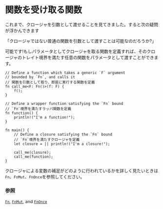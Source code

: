 <!--
# Input functions
-->
# 関数を受け取る関数

<!--
Since closures may be used as arguments, you might wonder if the same can be said
about functions. And indeed they can! If you declare a function that takes a
closure as parameter, then any function that satisfies the trait bound of that
closure can be passed as a parameter.
-->
これまで、クロージャを引数として渡せることを見てきました。すると次の疑問が浮かんできます

「クロージャではない普通の関数を引数として渡すことは可能なのだろうか?」

可能です!もしパラメータとしてクロージャを取る関数を定義すれば、そのクロージャのトレイト境界を満たす任意の関数をパラメータとして渡すことができます。

```rust,editable
// Define a function which takes a generic `F` argument
// bounded by `Fn`, and calls it
// 関数を引数として取り、即座に実行する関数を定義
fn call_me<F: Fn()>(f: F) {
    f();
}

// Define a wrapper function satisfying the `Fn` bound
// `Fn`境界を満たすラッパ関数を定義
fn function() {
    println!("I'm a function!");
}

fn main() {
    // Define a closure satisfying the `Fn` bound
    // `Fn`境界を満たすクロージャを定義
    let closure = || println!("I'm a closure!");

    call_me(closure);
    call_me(function);
}
```

<!--
As an additional note, the `Fn`, `FnMut`, and `FnOnce` `traits` dictate how
a closure captures variables from the enclosing scope.
-->
クロージャによる変数の補足がどのように行われているかを詳しく見たいときは`Fn`、`FnMut`、`FnOnce`を参照してください。

<!--
### See also:
-->
### 参照

[`Fn`][fn], [`FnMut`][fn_mut], and [`FnOnce`][fn_once]

[fn]: https://doc.rust-lang.org/std/ops/trait.Fn.html
[fn_mut]: https://doc.rust-lang.org/std/ops/trait.FnMut.html
[fn_once]: https://doc.rust-lang.org/std/ops/trait.FnOnce.html
